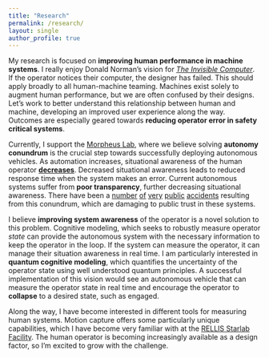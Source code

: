 ```yaml
---
title: "Research"
permalink: /research/
layout: single
author_profile: true
---
```


My research is focused on **improving human performance in machine systems**. I really enjoy Donald Norman’s vision for [*The Invisible Computer*](https://mitpress.mit.edu/books/invisible-computer). If the operator notices their computer, the designer has failed. This should apply broadly to all human-machine teaming. Machines exist solely to augment human performance, but we are often confused by their designs. Let’s work to better understand this relationship between human and machine, developing an improved user experience along the way. Outcomes are especially geared towards **reducing operator error in safety critical systems**.  

Currently, I support the [Morpheus Lab](https://morpheuslab.engr.tamu.edu/), where we believe solving **autonomy conundrum** is the crucial step towards successfully deploying autonomous vehicles. As automation increases, situational awareness of the human operator [**decreases**](https://journals.sagepub.com/doi/abs/10.1177/0018720816681350). Decreased situational awareness leads to reduced response time when the system makes an error. Current autonomous systems suffer from **poor transparency**, further decreasing situational awareness. There have been a [number](https://www.washingtonpost.com/business/economy/new-software-in-boeing-737-max-planes-under-scrutinty-after-second-crash/2019/03/13/06716fda-45c7-11e9-90f0-0ccfeec87a61_story.html?utm_term=.7343bcc47282) [of](https://www.nytimes.com/2019/03/05/technology/uber-self-driving-car-arizona.html) [very](https://www.wired.com/story/tesla-autopilot-self-driving-crash-california/) [public](https://www.cbsnews.com/news/tesla-autopilot-car-gets-confused-and-crashes-on-highway/) [accidents](https://www.washingtonpost.com/news/worldviews/wp/2013/10/16/the-forgotten-story-of-iran-air-flight-655/?utm_term=.c27d9da85c00) resulting from this conundrum, which are damaging to public trust in these systems. 

I believe **improving system awareness** of the operator is a novel solution to this problem. Cognitive modeling, which seeks to robustly measure operator *state* can provide the autonomous system with the necessary information to keep the operator in the loop. If the system can measure the operator, it can manage their situation awareness in real time. I am particularly interested in **quantum cognitive modeling**, which quantifies the uncertainty of the operator state using well understood quantum principles. A successful implementation of this vision would see an autonomous vehicle that can measure the operator state in real time and encourage the operator to **collapse** to a desired state, such as engaged. 

Along the way, I have become interested in different tools for measuring human systems. Motion capture offers some particularly unique capabilities, which I have become very familiar with at the [RELLIS Starlab Facility](https://starlab.engr.tamu.edu/). The human operator is becoming increasingly available as a design factor, so I’m excited to grow with the challenge. 
